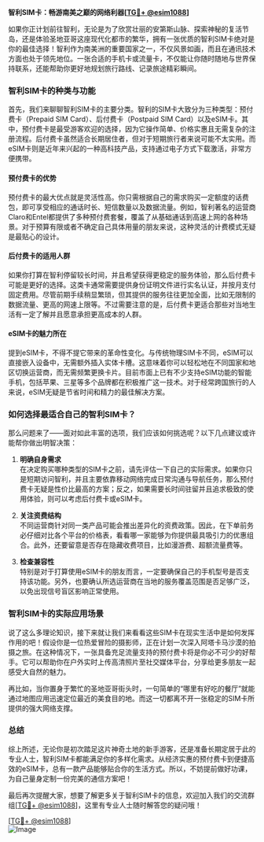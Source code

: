 **智利SIM卡：畅游南美之巅的网络利器[[TG💪+ @esim1088](https://t.me/s/esim1088)]**

如果你正计划前往智利，无论是为了欣赏壮丽的安第斯山脉、探索神秘的复活节岛，还是体验圣地亚哥这座现代化都市的繁华，拥有一张优质的智利SIM卡绝对是你的最佳选择！智利作为南美洲的重要国家之一，不仅风景如画，而且在通讯技术方面也处于领先地位。一张合适的手机卡或流量卡，不仅能让你随时随地与世界保持联系，还能帮助你更好地规划旅行路线、记录旅途精彩瞬间。

### **智利SIM卡的种类与功能**

首先，我们来聊聊智利SIM卡的主要分类。智利的SIM卡大致分为三种类型：预付费卡（Prepaid SIM Card）、后付费卡（Postpaid SIM Card）以及eSIM卡。其中，预付费卡是最受游客欢迎的选择，因为它操作简单、价格实惠且无需复杂的注册流程。后付费卡虽然适合长期居住者，但对于短期旅行者来说可能不太实用。而eSIM卡则是近年来兴起的一种高科技产品，支持通过电子方式下载激活，非常方便携带。

#### **预付费卡的优势**
预付费卡的最大优点就是灵活性高。你只需根据自己的需求购买一定额度的话费包，即可享受相应的通话时长、短信数量以及数据流量。例如，智利著名的运营商Claro和Entel都提供了多种预付费套餐，覆盖了从基础通话到高速上网的各种场景。对于预算有限或者不确定自己具体用量的朋友来说，这种灵活的计费模式无疑是最贴心的设计。

#### **后付费卡的适用人群**
如果你打算在智利停留较长时间，并且希望获得更稳定的服务体验，那么后付费卡可能是更好的选择。这类卡通常需要提供身份证明文件进行实名认证，并按月支付固定费用。尽管前期手续稍显繁琐，但其提供的服务往往更加全面，比如无限制的数据流量、更高的网速上限等。不过需要注意的是，后付费卡更适合那些对当地生活有一定了解并且愿意承担更高成本的人群。

#### **eSIM卡的魅力所在**
提到eSIM卡，不得不提它带来的革命性变化。与传统物理SIM卡不同，eSIM可以直接嵌入设备中，无需额外插入实体卡槽。这意味着你可以轻松地在不同国家和地区切换运营商，而无需频繁更换卡片。目前市面上已有不少支持eSIM功能的智能手机，包括苹果、三星等多个品牌都在积极推广这一技术。对于经常跨国旅行的人来说，eSIM无疑是节省时间和精力的最佳解决方案。

### **如何选择最适合自己的智利SIM卡？**

那么问题来了——面对如此丰富的选项，我们应该如何挑选呢？以下几点建议或许能帮你做出明智决策：

1. **明确自身需求**  
   在决定购买哪种类型的SIM卡之前，请先评估一下自己的实际需求。如果你只是短期访问智利，并且主要依靠移动网络完成日常沟通与导航任务，那么预付费卡无疑是性价比最高的方案；反之，如果需要长时间驻留并且追求极致的使用体验，则可以考虑后付费卡或eSIM卡。

2. **关注资费结构**  
   不同运营商针对同一类产品可能会推出差异化的资费政策。因此，在下单前务必仔细对比各个平台的价格表，看看哪一家能够为你提供最具吸引力的优惠组合。此外，还要留意是否存在隐藏收费项目，比如漫游费、超额流量费等。

3. **检查兼容性**  
   特别是对于打算使用eSIM卡的朋友而言，一定要确保自己的手机型号是否支持该功能。另外，也要确认所选运营商在当地的服务覆盖范围是否足够广泛，以免出现信号盲区影响正常使用。

### **智利SIM卡的实际应用场景**

说了这么多理论知识，接下来就让我们来看看这些SIM卡在现实生活中是如何发挥作用的吧！假设你是一位热爱冒险的摄影师，正在计划一次深入阿塔卡马沙漠的拍摄之旅。在这种情况下，一张具备充足流量支持的预付费卡将是你必不可少的好帮手。它可以帮助你在户外实时上传高清照片至社交媒体平台，分享给更多朋友一起感受大自然的魅力。

再比如，当你置身于繁忙的圣地亚哥街头时，一句简单的“哪里有好吃的餐厅”就能通过地图应用迅速定位最近的美食目的地。而这一切都离不开一张稳定的SIM卡所提供的强大网络支撑。

### **总结**

综上所述，无论你是初次踏足这片神奇土地的新手游客，还是准备长期定居于此的专业人士，智利SIM卡都能满足你的多样化需求。从经济实惠的预付费卡到便捷高效的eSIM卡，总有一款产品能够贴合你的生活方式。所以，不妨提前做好功课，为自己量身定制一份完美的通信方案吧！

最后再次提醒大家，想要了解更多关于智利SIM卡的信息，欢迎加入我们的交流群组[[TG💪+ @esim1088](https://t.me/s/esim1088)]，这里有专业人士随时解答您的疑问哦！  

[[TG💪+ @esim1088](https://t.me/s/esim1088)]  
![Image](https://i.postimg.cc/4NQfJmqS/Snipaste-2025-05-13-00-14-12.png)